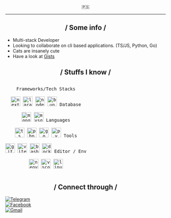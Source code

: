 <br>
<p align="center">
  🇵🇸
<hr>
<section>
  <h2 align="center">/ Some info / </h2>
  <ul>
    <li>Multi-stack Developer</li>
    <li>Looking to collaborate on cli based applications. (TS/JS, Python, Go)</li>
    <li>Cats are insanely cute</li>
    <li>Have a look at <a href="https://gist.github.com/mhs003">Gists</a></li>
  </ul>
</section>
<div>
  <h2 align="center">/ Stuffs I know /</h2>
  <p style="display: inline-block;" align="center">
    <kbd>
      <kbd>Frameworks/Tech Stacks</kbd>
      <br>
      <br>
      <img width="30px" src="https://cdn.jsdelivr.net/gh/devicons/devicon/icons/nextjs/nextjs-original.svg" alt="nextjs" title="NextJS">
      <img width="30px" src="https://cdn.jsdelivr.net/gh/devicons/devicon@latest/icons/laravel/laravel-original.svg" alt="laravel" title="Laravel">
      <img width="30px" src="https://cdn.jsdelivr.net/gh/devicons/devicon@latest/icons/nodejs/nodejs-original.svg" alt="node" title="NodeJS">
      <img width="30px" src="https://cdn.jsdelivr.net/gh/devicons/devicon@latest/icons/bun/bun-original.svg" alt="bun" title="Bun">
    </kbd>
    <kbd>
      <kbd>Database</kbd>
      <br>
      <br>
      <img width="30px" src="https://cdn.jsdelivr.net/gh/devicons/devicon@latest/icons/mongodb/mongodb-original.svg" alt="mongo" title="MongoDB">
      <img width="30px" src="https://cdn.jsdelivr.net/gh/devicons/devicon@latest/icons/mysql/mysql-original.svg" alt="mysql" title="MySQL">
    </kbd>
    <kbd>
      <kbd>Languages</kbd>
      <br>
      <br>
      <img width="30px" src="https://cdn.jsdelivr.net/gh/devicons/devicon@latest/icons/typescript/typescript-original.svg" alt="ts" title="TypeScript">
      <img width="30px" src="https://cdn.jsdelivr.net/gh/devicons/devicon@latest/icons/php/php-original.svg" alt="php" title="PHP">
      <img width="30px" src="https://cdn.jsdelivr.net/gh/devicons/devicon@latest/icons/go/go-original.svg" alt="go" title="Go">
      <img width="30px" src="https://cdn.jsdelivr.net/gh/devicons/devicon@latest/icons/python/python-original.svg" alt="py" title="Python">
    </kbd>
    <kbd>
      <kbd>Tools</kbd>
      <br>
      <br>
      <img width="30px" src="https://cdn.jsdelivr.net/gh/devicons/devicon@latest/icons/git/git-original.svg" alt="git" title="Git">
      <img width="30px" src="https://cdn.jsdelivr.net/gh/devicons/devicon@latest/icons/vitejs/vitejs-original.svg" alt="vitejs" title="ViteJS">
      <img width="30px" src="https://cdn.jsdelivr.net/gh/devicons/devicon@latest/icons/bash/bash-original.svg" alt="bash" title="Bash">
      <img width="30px" src="https://cdn.jsdelivr.net/gh/devicons/devicon@latest/icons/docker/docker-original.svg" alt="docker" title="Docker">
    </kbd>
    <kbd>
      <kbd>Editor / Env</kbd>
      <br>
      <br>
      <img width="30px" src="https://cdn.jsdelivr.net/gh/devicons/devicon@latest/icons/neovim/neovim-original.svg" alt="neovim" title="neovim">
      <img width="30px" src="https://cdn.jsdelivr.net/gh/devicons/devicon@latest/icons/vscode/vscode-original.svg" alt="vscode" title="VSCode">
      <img width="30px" src="https://cdn.jsdelivr.net/gh/devicons/devicon@latest/icons/linux/linux-original.svg" alt="linux" title="Linux">
    </kbd>
  </p>
</div>
<div>
  <h2 align="center">/ Connect through /</h2>
  <a target="_blank" href="https://t.me/lythvoid"><img src="https://img.shields.io/badge/@lythvoid-%23323330?style=plastic&logo=telegram&label=Telegram&logoColor=0088cc" alt="Telegram"></a><br>
  <a target="_blank" href="https://facebook.com/7ox1c.7"><img src="https://img.shields.io/badge/7ox1c.7-%23323330?style=plastic&logo=facebook&label=Facebook&logoColor=0866FF" alt="Facebook"></a><br>
  <a target="_blank" href="mailto:monzurulhasan1001@gmail.com"><img src="https://img.shields.io/badge/monzurulhasan1001@gmail.com-%23323330?style=plastic&logo=gmail&label=Gmail&logoColor=EA4335" alt="Gmail"></a>
  </ul>
</div>
